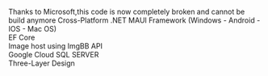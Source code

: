 Thanks to Microsoft,this code is now completely broken and cannot be build anymore
Cross-Platform .NET MAUI Framework (Windows - Android - IOS - Mac OS)\
EF Core\
Image host using ImgBB API\
Google Cloud SQL SERVER\
Three-Layer Design
